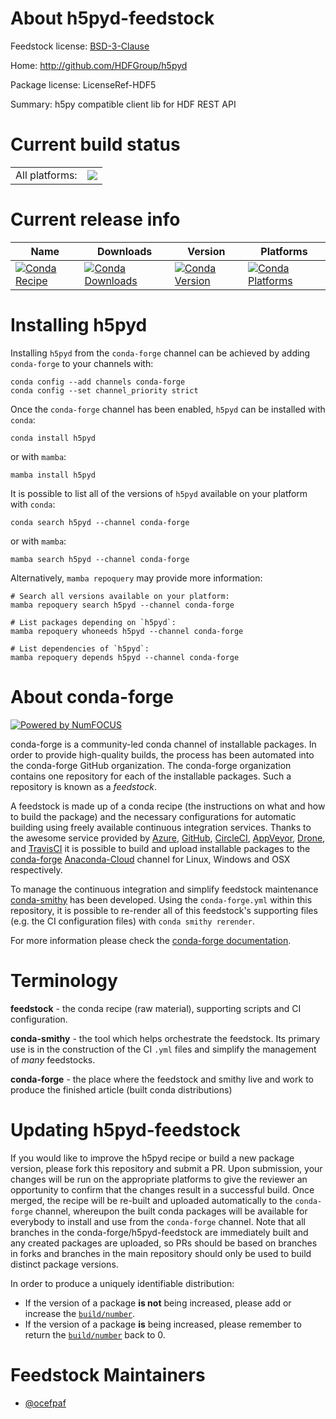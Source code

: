About h5pyd-feedstock
=====================

Feedstock license: [BSD-3-Clause](https://github.com/conda-forge/h5pyd-feedstock/blob/main/LICENSE.txt)

Home: http://github.com/HDFGroup/h5pyd

Package license: LicenseRef-HDF5

Summary: h5py compatible client lib for HDF REST API

Current build status
====================


<table><tr><td>All platforms:</td>
    <td>
      <a href="https://dev.azure.com/conda-forge/feedstock-builds/_build/latest?definitionId=17178&branchName=main">
        <img src="https://dev.azure.com/conda-forge/feedstock-builds/_apis/build/status/h5pyd-feedstock?branchName=main">
      </a>
    </td>
  </tr>
</table>

Current release info
====================

| Name | Downloads | Version | Platforms |
| --- | --- | --- | --- |
| [![Conda Recipe](https://img.shields.io/badge/recipe-h5pyd-green.svg)](https://anaconda.org/conda-forge/h5pyd) | [![Conda Downloads](https://img.shields.io/conda/dn/conda-forge/h5pyd.svg)](https://anaconda.org/conda-forge/h5pyd) | [![Conda Version](https://img.shields.io/conda/vn/conda-forge/h5pyd.svg)](https://anaconda.org/conda-forge/h5pyd) | [![Conda Platforms](https://img.shields.io/conda/pn/conda-forge/h5pyd.svg)](https://anaconda.org/conda-forge/h5pyd) |

Installing h5pyd
================

Installing `h5pyd` from the `conda-forge` channel can be achieved by adding `conda-forge` to your channels with:

```
conda config --add channels conda-forge
conda config --set channel_priority strict
```

Once the `conda-forge` channel has been enabled, `h5pyd` can be installed with `conda`:

```
conda install h5pyd
```

or with `mamba`:

```
mamba install h5pyd
```

It is possible to list all of the versions of `h5pyd` available on your platform with `conda`:

```
conda search h5pyd --channel conda-forge
```

or with `mamba`:

```
mamba search h5pyd --channel conda-forge
```

Alternatively, `mamba repoquery` may provide more information:

```
# Search all versions available on your platform:
mamba repoquery search h5pyd --channel conda-forge

# List packages depending on `h5pyd`:
mamba repoquery whoneeds h5pyd --channel conda-forge

# List dependencies of `h5pyd`:
mamba repoquery depends h5pyd --channel conda-forge
```


About conda-forge
=================

[![Powered by
NumFOCUS](https://img.shields.io/badge/powered%20by-NumFOCUS-orange.svg?style=flat&colorA=E1523D&colorB=007D8A)](https://numfocus.org)

conda-forge is a community-led conda channel of installable packages.
In order to provide high-quality builds, the process has been automated into the
conda-forge GitHub organization. The conda-forge organization contains one repository
for each of the installable packages. Such a repository is known as a *feedstock*.

A feedstock is made up of a conda recipe (the instructions on what and how to build
the package) and the necessary configurations for automatic building using freely
available continuous integration services. Thanks to the awesome service provided by
[Azure](https://azure.microsoft.com/en-us/services/devops/), [GitHub](https://github.com/),
[CircleCI](https://circleci.com/), [AppVeyor](https://www.appveyor.com/),
[Drone](https://cloud.drone.io/welcome), and [TravisCI](https://travis-ci.com/)
it is possible to build and upload installable packages to the
[conda-forge](https://anaconda.org/conda-forge) [Anaconda-Cloud](https://anaconda.org/)
channel for Linux, Windows and OSX respectively.

To manage the continuous integration and simplify feedstock maintenance
[conda-smithy](https://github.com/conda-forge/conda-smithy) has been developed.
Using the ``conda-forge.yml`` within this repository, it is possible to re-render all of
this feedstock's supporting files (e.g. the CI configuration files) with ``conda smithy rerender``.

For more information please check the [conda-forge documentation](https://conda-forge.org/docs/).

Terminology
===========

**feedstock** - the conda recipe (raw material), supporting scripts and CI configuration.

**conda-smithy** - the tool which helps orchestrate the feedstock.
                   Its primary use is in the construction of the CI ``.yml`` files
                   and simplify the management of *many* feedstocks.

**conda-forge** - the place where the feedstock and smithy live and work to
                  produce the finished article (built conda distributions)


Updating h5pyd-feedstock
========================

If you would like to improve the h5pyd recipe or build a new
package version, please fork this repository and submit a PR. Upon submission,
your changes will be run on the appropriate platforms to give the reviewer an
opportunity to confirm that the changes result in a successful build. Once
merged, the recipe will be re-built and uploaded automatically to the
`conda-forge` channel, whereupon the built conda packages will be available for
everybody to install and use from the `conda-forge` channel.
Note that all branches in the conda-forge/h5pyd-feedstock are
immediately built and any created packages are uploaded, so PRs should be based
on branches in forks and branches in the main repository should only be used to
build distinct package versions.

In order to produce a uniquely identifiable distribution:
 * If the version of a package **is not** being increased, please add or increase
   the [``build/number``](https://docs.conda.io/projects/conda-build/en/latest/resources/define-metadata.html#build-number-and-string).
 * If the version of a package **is** being increased, please remember to return
   the [``build/number``](https://docs.conda.io/projects/conda-build/en/latest/resources/define-metadata.html#build-number-and-string)
   back to 0.

Feedstock Maintainers
=====================

* [@ocefpaf](https://github.com/ocefpaf/)

